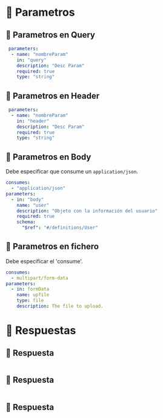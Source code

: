 # 📌 Parametros
## 📍 Parametros en Query
```yaml
 parameters:
  - name: "nombreParam"
    in: "query"
    description: "Desc Param"
    required: true
    type: "string"
```
   
## 📍 Parametros en Header
```yaml
 parameters:
  - name: "nombreParam"
    in: "header"
    description: "Desc Param"
    required: true
    type: "string"
```
    
## 📍 Parametros en Body
Debe especificar que consume un `application/json`.
```yaml
consumes:
  - "application/json"
parameters:
  - in: "body"
    name: "user"
    description: "Objeto con la información del usuario"
    required: true
    schema:
      "$ref": "#/definitions/User"
```

## 📍 Parametros en fichero
Debe especificar el 'consume'.
```yaml
consumes:
  - multipart/form-data
parameters:
  - in: formData
    name: upfile
    type: file
    description: The file to upload.
```


   
# 📌 Respuestas
## 📍 Respuesta
```yaml

```
   
## 📍 Respuesta
```yaml

```
   
## 📍 Respuesta
```yaml

```
